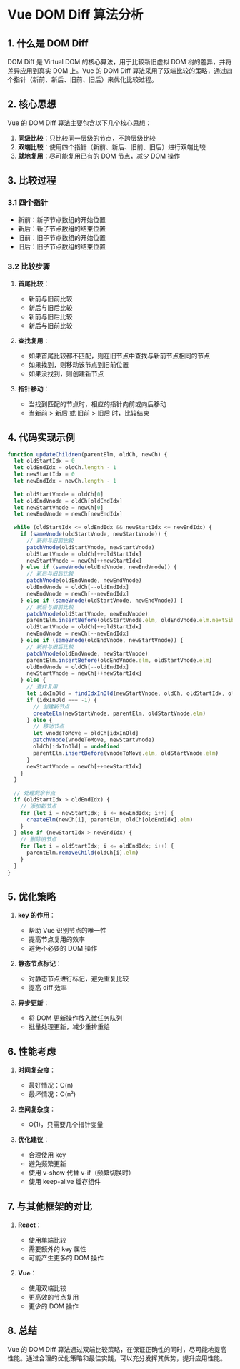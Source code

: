 # Vue DOM Diff 算法分析

## 1. 什么是 DOM Diff

DOM Diff 是 Virtual DOM 的核心算法，用于比较新旧虚拟 DOM 树的差异，并将差异应用到真实 DOM 上。Vue 的 DOM Diff 算法采用了双端比较的策略，通过四个指针（新前、新后、旧前、旧后）来优化比较过程。

## 2. 核心思想

Vue 的 DOM Diff 算法主要包含以下几个核心思想：

1. **同级比较**：只比较同一层级的节点，不跨层级比较
2. **双端比较**：使用四个指针（新前、新后、旧前、旧后）进行双端比较
3. **就地复用**：尽可能复用已有的 DOM 节点，减少 DOM 操作

## 3. 比较过程

### 3.1 四个指针
- 新前：新子节点数组的开始位置
- 新后：新子节点数组的结束位置
- 旧前：旧子节点数组的开始位置
- 旧后：旧子节点数组的结束位置

### 3.2 比较步骤

1. **首尾比较**：
   - 新前与旧前比较
   - 新后与旧后比较
   - 新前与旧后比较
   - 新后与旧前比较

2. **查找复用**：
   - 如果首尾比较都不匹配，则在旧节点中查找与新前节点相同的节点
   - 如果找到，则移动该节点到旧前位置
   - 如果没找到，则创建新节点

3. **指针移动**：
   - 当找到匹配的节点时，相应的指针向前或向后移动
   - 当新前 > 新后 或 旧前 > 旧后 时，比较结束

## 4. 代码实现示例

```javascript
function updateChildren(parentElm, oldCh, newCh) {
  let oldStartIdx = 0
  let oldEndIdx = oldCh.length - 1
  let newStartIdx = 0
  let newEndIdx = newCh.length - 1
  
  let oldStartVnode = oldCh[0]
  let oldEndVnode = oldCh[oldEndIdx]
  let newStartVnode = newCh[0]
  let newEndVnode = newCh[newEndIdx]
  
  while (oldStartIdx <= oldEndIdx && newStartIdx <= newEndIdx) {
    if (sameVnode(oldStartVnode, newStartVnode)) {
      // 新前与旧前比较
      patchVnode(oldStartVnode, newStartVnode)
      oldStartVnode = oldCh[++oldStartIdx]
      newStartVnode = newCh[++newStartIdx]
    } else if (sameVnode(oldEndVnode, newEndVnode)) {
      // 新后与旧后比较
      patchVnode(oldEndVnode, newEndVnode)
      oldEndVnode = oldCh[--oldEndIdx]
      newEndVnode = newCh[--newEndIdx]
    } else if (sameVnode(oldStartVnode, newEndVnode)) {
      // 新后与旧前比较
      patchVnode(oldStartVnode, newEndVnode)
      parentElm.insertBefore(oldStartVnode.elm, oldEndVnode.elm.nextSibling)
      oldStartVnode = oldCh[++oldStartIdx]
      newEndVnode = newCh[--newEndIdx]
    } else if (sameVnode(oldEndVnode, newStartVnode)) {
      // 新前与旧后比较
      patchVnode(oldEndVnode, newStartVnode)
      parentElm.insertBefore(oldEndVnode.elm, oldStartVnode.elm)
      oldEndVnode = oldCh[--oldEndIdx]
      newStartVnode = newCh[++newStartIdx]
    } else {
      // 查找复用
      let idxInOld = findIdxInOld(newStartVnode, oldCh, oldStartIdx, oldEndIdx)
      if (idxInOld === -1) {
        // 创建新节点
        createElm(newStartVnode, parentElm, oldStartVnode.elm)
      } else {
        // 移动节点
        let vnodeToMove = oldCh[idxInOld]
        patchVnode(vnodeToMove, newStartVnode)
        oldCh[idxInOld] = undefined
        parentElm.insertBefore(vnodeToMove.elm, oldStartVnode.elm)
      }
      newStartVnode = newCh[++newStartIdx]
    }
  }
  
  // 处理剩余节点
  if (oldStartIdx > oldEndIdx) {
    // 添加新节点
    for (let i = newStartIdx; i <= newEndIdx; i++) {
      createElm(newCh[i], parentElm, oldCh[oldEndIdx].elm)
    }
  } else if (newStartIdx > newEndIdx) {
    // 删除旧节点
    for (let i = oldStartIdx; i <= oldEndIdx; i++) {
      parentElm.removeChild(oldCh[i].elm)
    }
  }
}
```

## 5. 优化策略

1. **key 的作用**：
   - 帮助 Vue 识别节点的唯一性
   - 提高节点复用的效率
   - 避免不必要的 DOM 操作

2. **静态节点标记**：
   - 对静态节点进行标记，避免重复比较
   - 提高 diff 效率

3. **异步更新**：
   - 将 DOM 更新操作放入微任务队列
   - 批量处理更新，减少重排重绘

## 6. 性能考虑

1. **时间复杂度**：
   - 最好情况：O(n)
   - 最坏情况：O(n²)

2. **空间复杂度**：
   - O(1)，只需要几个指针变量

3. **优化建议**：
   - 合理使用 key
   - 避免频繁更新
   - 使用 v-show 代替 v-if（频繁切换时）
   - 使用 keep-alive 缓存组件

## 7. 与其他框架的对比

1. **React**：
   - 使用单端比较
   - 需要额外的 key 属性
   - 可能产生更多的 DOM 操作

2. **Vue**：
   - 使用双端比较
   - 更高效的节点复用
   - 更少的 DOM 操作

## 8. 总结

Vue 的 DOM Diff 算法通过双端比较策略，在保证正确性的同时，尽可能地提高性能。通过合理的优化策略和最佳实践，可以充分发挥其优势，提升应用性能。 